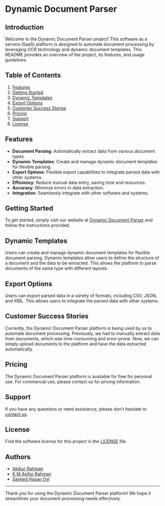 # Dynamic Document Parser

## Introduction

Welcome to the Dynamic Document Parser project! This software as a service (SaaS) platform is designed to automate document processing by leveraging OCR technology and dynamic document templates. This README provides an overview of the project, its features, and usage guidelines.

## Table of Contents

1. [Features](#features)
2. [Getting Started](#getting-started)
3. [Dynamic Templates](#dynamic-templates)
4. [Export Options](#export-options)
5. [Customer Success Stories](#customer-success-stories)
6. [Pricing](#pricing)
7. [Support](#support)
8. [License](#license)

## Features

- **Document Parsing**: Automatically extract data from various document types.
- **Dynamic Templates**: Create and manage dynamic document templates for flexible parsing.
- **Export Options**: Flexible export capabilities to integrate parsed data with other systems.
- **Efficiency**: Reduce manual data entry, saving time and resources.
- **Accuracy**: Minimize errors in data extraction.
- **Integration**: Seamlessly integrate with other software and systems.

## Getting Started

To get started, simply visit our website at [Dynamic Document Parser](https://view-service.akib-89.me/) and follow the instructions provided.

## Dynamic Templates

Users can create and manage dynamic document templates for flexible document parsing. Dynamic templates allow users to define the structure of a document and the data to be extracted. This allows the platform to parse documents of the same type with different layouts.

## Export Options

Users can export parsed data in a variety of formats, including CSV, JSON, and XML. This allows users to integrate the parsed data with other systems.

## Customer Success Stories

Currently, the Dynamic Document Parser platform is being used by us to automate document processing. Previously, we had to manually extract data from documents, which was time-consuming and error-prone. Now, we can simply upload documents to the platform and have the data extracted automatically.

## Pricing

The Dynamic Document Parser platform is available for free for personal use. For commercial use, please contact us for pricing information.

## Support

If you have any questions or need assistance, please don't hesitate to [contact us](#support).

## License

Find the software license for this project in the [LICENSE](https://github.com/CSE-408-B1/.github/blob/main/LICENSE) file.

## Authors
* [Akibur Rahman](https://github.com/akib-89)
* [K M Asifur Rahman](https://github.com/Asif-droid)
* [Sayeed Hasan Ovi](https://github.com/Sayeed-Hasan-Ovi)
---


Thank you for using the Dynamic Document Parser platform! We hope it streamlines your document processing needs effectively.
